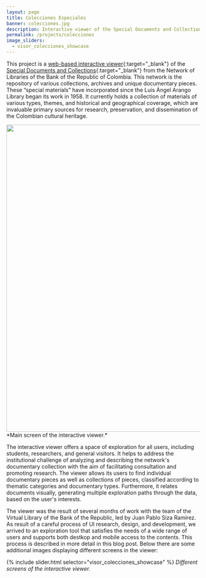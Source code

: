 ```yaml
---
layout: page
title: Colecciones Especiales
banner: colecciones.jpg
description: Interactive viewer of the Special Documents and Collections from the Network of Libraries of the Bank of the Republic of Colombia
permalink: /projects/colecciones
image_sliders:
  - visor_colecciones_showcase
---
```


This project is a [web-based interactive viewer](https://www.banrepcultural.org/visor-colecciones/){:target="_blank"} of the [Special Documents and Collections](https://www.banrepcultural.org/coleccion-bibliografica/especiales){:target="_blank"} from the Network of Libraries of the Bank of the Republic of Colombia. This network is the repository of various collections, archives and unique documentary pieces. These “special materials” have incorporated since the Luis Ángel Arango Library began its work in 1958. It currently holds a collection of materials of various types, themes, and historical and geographical coverage, which are invaluable primary sources for research, preservation, and dissemination of the Colombian cultural heritage.

<img img width="800" src="http://portfolio.andrescolubri.net/images/visor-colecciones.jpg" style="background:none; border:none; box-shadow:none">
*Main screen of the interactive viewer.*

The interactive viewer offers a space of exploration for all users, including students, researchers, and general visitors. It helps to address the institutional challenge of analyzing and describing the network's documentary collection with the aim of facilitating consultation and promoting research. The viewer allows its users to find individual documentary pieces as well as collections of pieces, classified according to thematic categories and documentary types. Furthermore, it relates documents visually, generating multiple exploration paths through the data, based on the user's interests.

The viewer was the result of several months of work with the team of the Virtual Library of the Bank of the Republic, led by Juan Pablo Siza Ramírez. As result of a careful process of UI research, design, and development, we arrived to an exploration tool that satisfies the needs of a wide range of users and supports both destkop and mobile access to the contents. This process is described in more detail in this blog post. Below there are some additional images displaying different screens in the viewer:

{% include slider.html selector="visor_colecciones_showcase" %}
*Different screens of the interactive viewer.*
